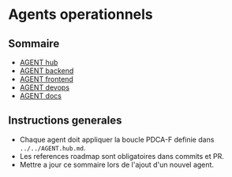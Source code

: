 # Agents operationnels

## Sommaire
- [AGENT hub](../../AGENT.hub.md)
- [AGENT backend](AGENT.backend.md)
- [AGENT frontend](AGENT.frontend.md)
- [AGENT devops](AGENT.devops.md)
- [AGENT docs](AGENT.docs.md)

## Instructions generales
- Chaque agent doit appliquer la boucle PDCA-F definie dans `../../AGENT.hub.md`.
- Les references roadmap sont obligatoires dans commits et PR.
- Mettre a jour ce sommaire lors de l'ajout d'un nouvel agent.

